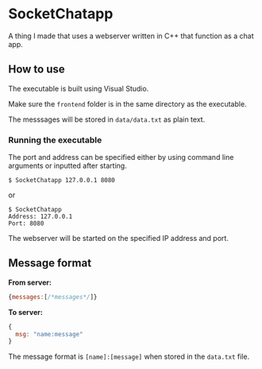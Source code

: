 # SocketChatapp

A thing I made that uses a webserver written in C++ that function as a chat app.

## How to use

The executable is built using Visual Studio.

Make sure the `frontend` folder is in the same directory as the executable.

The messsages will be stored in `data/data.txt` as plain text.

### Running the executable

The port and address can be specified either by using command line arguments or inputted after starting.

```
$ SocketChatapp 127.0.0.1 8080
```

or

```
$ SocketChatapp
Address: 127.0.0.1
Port: 8080
```

The webserver will be started on the specified IP address and port.

## Message format

**From server:**

```js
{messages:[/*messages*/]}
```

**To server:**
```js
{
  msg: "name:message"
}
```

The message format is `[name]:[message]` when stored in the `data.txt` file.
